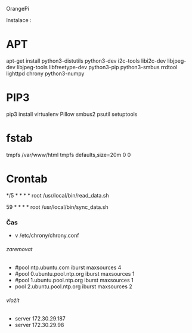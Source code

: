 OrangePi


Instalace :

# APT
apt-get install python3-distutils python3-dev i2c-tools libi2c-dev libjpeg-dev libjpeg-tools libfreetype-dev python3-pip python3-smbus rrdtool lighttpd chrony python3-numpy

# PIP3
pip3 install virtualenv Pillow smbus2 psutil setuptools

# fstab
tmpfs /var/www/html    tmpfs    defaults,size=20m    0    0

# Crontab
*/5 *  * * * root /usr/local/bin/read_data.sh

59 * * * * root /usr/local/bin/sync_data.sh

### Čas
- v /etc/chrony/chrony.conf

###### zaremovat
- #pool ntp.ubuntu.com        iburst maxsources 4
- #pool 0.ubuntu.pool.ntp.org iburst maxsources 1
- #pool 1.ubuntu.pool.ntp.org iburst maxsources 1
- pool 2.ubuntu.pool.ntp.org iburst maxsources 2

###### vložit
- server 172.30.29.187
- server 172.30.29.98
